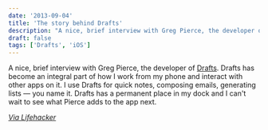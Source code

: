 ```yaml
---
date: '2013-09-04'
title: 'The story behind Drafts'
description: "A nice, brief interview with Greg Pierce, the developer of Drafts."
draft: false
tags: ['Drafts', 'iOS']
---
```


A nice, brief interview with Greg Pierce, the developer of [Drafts](http://agiletortoise.com/drafts/).<!-- excerpt --> Drafts has become an integral part of how I work from my phone and interact with other apps on it. I use Drafts for quick notes, composing emails, generating lists — you name it. Drafts has a permanent place in my dock and I can't wait to see what Pierce adds to the app next.

_[Via Lifehacker](http://lifehacker.com/im-greg-pierce-and-this-is-the-story-behind-drafts-1251294691)_
